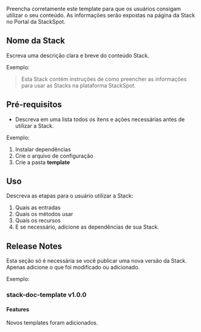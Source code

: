 Preencha corretamente este template para que os usuários consigam utilizar o seu conteúdo. As informações serão expostas na página da Stack no Portal da StackSpot.

## Nome da Stack

Escreva uma descrição clara e breve do conteúdo Stack. 

Exemplo:
> Esta Stack contém instruções de como preencher as informações para usar as Stacks na plataforma StackSpot.

## Pré-requisitos

- Descreva em uma lista todos os itens e ações necessárias antes de utilizar a Stack.

Exemplo:
1. Instalar dependências
2. Crie o arquivo de configuração
3. Crie a pasta **template**

## Uso

Descreva as etapas para o usuário utilizar a Stack:

1. Quais as entradas
2. Quais os métodos usar
3. Quais os recursos
4. E se necessário, adicione as dependências de sua Stack.

## Release Notes

Esta seção só é necessária se você publicar uma nova versão da Stack. Apenas adicione o que foi modificado ou adicionado.

Exemplo:
###  stack-doc-template v1.0.0

#### Features
Novos templates foram adicionados.

